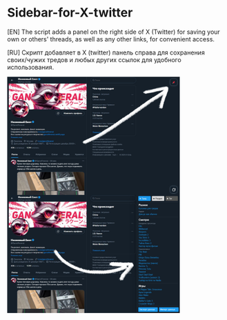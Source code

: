 # Sidebar-for-X-twitter
[EN] The script adds a panel on the right side of X (Twitter) for saving your own or others' threads, as well as any other links, for convenient access.

[RU] Скрипт добавляет в X (twitter) панель справа для сохранения своих/чужих тредов и любых других ссылок для удобного использования.

<a href="https://github.com/GanstFeveral/Sidebar-for-X-twitter/blob/main/images/sidebar2.jpg" target="_blank" rel="noopener noreferrer nofollow"><img src="https://github.com/GanstFeveral/Sidebar-for-X-twitter/blob/main/images/sidebar2.jpg" width="400px" style="float:left; margin-right:10px"></a>
<a href="https://github.com/GanstFeveral/Sidebar-for-X-twitter/blob/main/images/sidebar.jpg" target="_blank" rel="noopener noreferrer nofollow"><img src="https://github.com/GanstFeveral/Sidebar-for-X-twitter/blob/main/images/sidebar.jpg" width="400px"></a>
